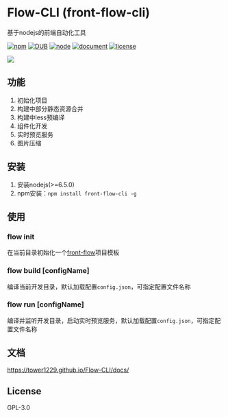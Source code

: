 # Flow-CLI (front-flow-cli)
基于nodejs的前端自动化工具

[![npm](https://img.shields.io/npm/v/front-flow-cli.svg)](https://www.npmjs.com/package/front-flow-cli/) [![DUB](https://travis-ci.org/tower1229/Flow-CLI.svg?branch=master)]() [![node](https://img.shields.io/node/v/front-flow-cli.svg)]() [![document](https://img.shields.io/website-up-down-green-red/http/shields.io.svg?maxAge=2592000)](https://tower1229.github.io/Flow-CLI/docs/) [![license](https://img.shields.io/github/license/tower1229/Flow-CLI.svg)]()

![](https://raw.githubusercontent.com/tower1229/Flow-CLI/master/docs/img/flow-cli-album.png)

## 功能

1. 初始化项目
2. 构建中部分静态资源合并
3. 构建中less预编译
4. 组件化开发
5. 实时预览服务
6. 图片压缩

## 安装

1. 安装nodejs(>=6.5.0)
2. npm安装：`npm install front-flow-cli -g`

## 使用

### flow init

在当前目录初始化一个[front-flow](https://github.com/front-flow/front-flow-template)项目模板

### flow build [configName]

编译当前开发目录，默认加载配置`config.json`，可指定配置文件名称

### flow run [configName]

编译并监听开发目录，启动实时预览服务，默认加载配置`config.json`，可指定配置文件名称

## 文档

https://tower1229.github.io/Flow-CLI/docs/

## License 

GPL-3.0